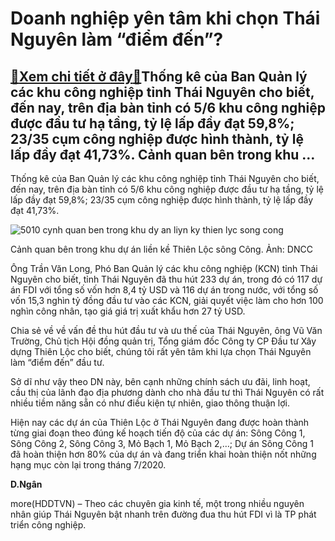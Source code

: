 Doanh nghiệp yên tâm khi chọn Thái Nguyên làm “điểm đến”?
=========================================================

[:gift:Xem chi tiết ở đây:gift:](https://hddtvn.com/doanh-nghiep-yen-tam-khi-chon-thai-nguyen-lam-diem-den/)Thống kê của Ban Quản lý các khu công nghiệp tỉnh Thái Nguyên cho biết, đến nay, trên địa bàn tỉnh có 5/6 khu công nghiệp được đầu tư hạ tầng, tỷ lệ lấp đầy đạt 59,8%; 23/35 cụm công nghiệp được hình thành, tỷ lệ lấp đầy đạt 41,73%. Cảnh quan bên trong khu …
------------------------------------------------------------------------------------------------------------------------------------------------------------------------------------------------------------------------------------------------------------------


Thống kê của Ban Quản lý các khu công nghiệp tỉnh Thái Nguyên cho biết, đến nay, trên địa bàn tỉnh có 5/6 khu công nghiệp được đầu tư hạ tầng, tỷ lệ lấp đầy đạt 59,8%; 23/35 cụm công nghiệp được hình thành, tỷ lệ lấp đầy đạt 41,73%.





![5010 cynh quan ben trong khu dy an liyn ky thien lyc song cong](https://haiquanonline.com.vn/stores/news_dataimages/ngandt/072020/03/17/in_article/5010_CYnh_quan_ben_trong_khu_dY_an_liYn_kY_Thien_LYc_song_Cong..jpg?rt=20200704192751 "undefined")


Cảnh quan bên trong khu dự án liền kề Thiên Lộc sông Công. Ảnh: DNCC



Ông Trần Văn Long, Phó Ban Quản lý các khu công nghiệp (KCN) tỉnh Thái Nguyên cho biết, tỉnh Thái Nguyên đã thu hút 233 dự án, trong đó có 117 dự án FDI với tổng số vốn hơn 8,4 tỷ USD và 116 dự án trong nước, với tổng số vốn 15,3 nghìn tỷ đồng đầu tư vào các KCN, giải quyết việc làm cho hơn 100 nghìn công nhân, tạo giá giá trị xuất khẩu hơn 27 tỷ USD.


Chia sẻ về về vấn đề thu hút đầu tư và ưu thế của Thái Nguyên, ông Vũ Văn Trường, Chủ tịch Hội đồng quản trị, Tổng giám đốc Công ty CP Đầu tư Xây dựng Thiên Lộc cho biết, chúng tôi rất yên tâm khi lựa chọn Thái Nguyên làm “điểm đến” đầu tư.


Sở dĩ như vậy theo DN này, bên cạnh những chính sách ưu đãi, linh hoạt, cầu thị của lãnh đạo địa phương dành cho nhà đầu tư thì Thái Nguyên có rất nhiều tiềm năng sẵn có như điều kiện tự nhiên, giao thông thuận lợi.






Hiện nay các dự án của Thiên Lộc ở Thái Nguyên đang được hoàn thành từng giai đoạn theo đúng kế hoạch tiến độ của các dự án: Sông Công 1, Sông Công 2, Sông Công 3, Mỏ Bạch 1, Mỏ Bạch 2,…; Dự án Sông Công 1 đã hoàn thiện hơn 80% của dự án và đang triển khai hoàn thiện nốt những hạng mục còn lại trong tháng 7/2020.







**D.Ngân**



more(HDDTVN) – Theo các chuyên gia kinh tế, một trong nhiều nguyên nhân giúp Thái Nguyên bật nhanh trên đường đua thu hút FDI vì là TP phát triển công nghiệp.

